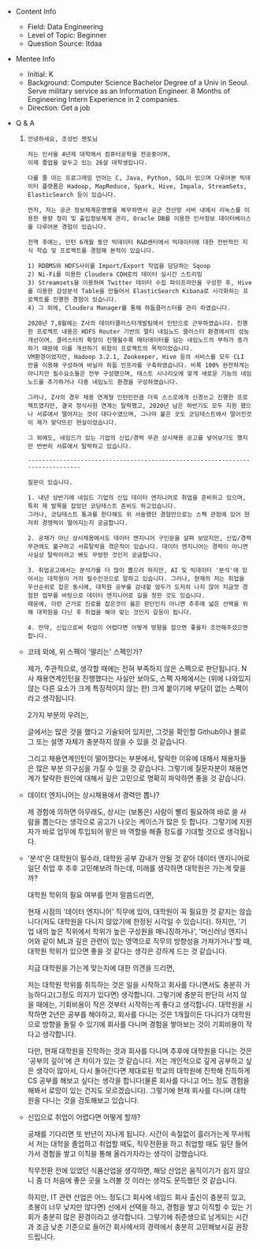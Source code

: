 - Content Info
    - Field: Data Engineering
    - Level of Topic: Beginner
    - Question Source: Itdaa

- Mentee Info
    - Initial: K
    - Background: Computer Science Bachelor Degree of a Univ in Seoul. Serve military service as an Information Engineer. 8 Months of Engineering Intern Experience in 2 companies.
    - Direction: Get a job

- Q & A
    1.  ```
        안녕하세요, 조성빈 멘토님

        저는 인서울 4년제 대학에서 컴퓨터공학을 전공중이며,
        이제 졸업을 앞두고 있는 26살 대학생입니다.

        다룰 줄 아는 프로그래밍 언어는 C, Java, Python, SQL이 있으며 다루어본 빅데이터 플랫폼은 Hadoop, MapReduce, Spark, Hive, Impala, StreamSets, ElasticSearch 등이 있습니다.

        먼저, 저는 공군 정보체계운영병을 복무하면서 공군 전산망 서버 내에서 리눅스를 이용한 용량 정리 및 출입정보체계 관리, Oracle DB를 이용한 인사정보 데이터베이스를 다루어본 경험이 있습니다.

        전역 후에는, 인턴 6개월 동안 빅데이터 R&D센터에서 빅데이터에 대한 전반적인 지식 학습 및 프로젝트를 경험해 본적이 있습니다.

        1) RDBMS와 HDFS사이를 Import/Export 작업을 담당하는 Sqoop
        2) Ni-Fi를 이용한 Cloudera CDH로의 데이터 실시간 스트리밍
        3) Streamsets을 이용하여 Twitter 데이터 수집 파이프라인을 구성한 후, Hive를 이용한 감성분석 Table을 만들어서 ElasticSearch Kibana로 시각화하는 프로젝트를 진행한 경험이 있습니다.
        4) 그 외에, Cloudera Manager를 통해 하둡클러스터를 관리 하였습니다.

        2020년 7,8월에는 Z사의 데이터클러스터개발팀에서 인턴으로 근무하였습니다. 진행한 프로젝트 내용은 HDFS Router 기반의 멀티 네임노드 클러스터 환경에서의 성능 개선이며, 클러스터의 확장이 진행될수록 메타데이터를 담는 네임노드의 부하가 증가하기 때문에 이를 개선하기 위함이 프로젝트의 목적이었습니다.
        VM환경이었지만, Hadoop 3.2.1, Zookeeper, Hive 등의 서비스를 모두 CLI 만을 이용해 구성하여 바닐라 하둡 인프라를 구축하였습니다. 비록 100% 완전하게는 아니지만 필수요소들은 전부 구성했으며, 테스트 시나리오에 맞게 새로운 기능의 네임노드를 추가하거나 다중 네임노드 환경을 구성하였습니다.

        그러나, Z사의 경우 채용 연계형 인턴인만큼 더욱 스스로에게 신경쓰고 진행한 프로젝트였지만, 결국 정식사원 연계는 탈락했고, 2020년 남은 하반기도 모두 지원 했으나 서류에서 떨어지는 것이 대다수였으며, 그나마 붙은 곳도 코딩테스트에서 떨어진것이 제가 맞닥뜨린 현실이었습니다.

        그 외에도, 네임드가 있는 기업의 신입/경력 무관 상시채용 공고를 넣어보기도 했지만 번번히 서류에서 탈락하고 있습니다.

        ------------------------------------------------------------------------------

        질문이 있습니다.

        1. 내년 상반기에 네임드 기업의 신입 데이터 엔지니어로 취업을 준비하고 있으며, 특히 제 발목을 잡았던 코딩테스트 준비도 하고있습니다.
        그러나, 코딩테스트 통과를 한다해도 위 서술했던 경험만으로는 스펙 관점에 있어 현저히 경쟁력이 떨어지는지 궁금합니다.

        2. 공채가 아닌 상시채용에서도 데이터 엔지니어 구인문을 살펴 보았지만, 신입/경력 무관에도 불구하고 서류탈락을 겪은적이 있습니다. 데이터 엔지니어는 경력이 아니면 사실상 탈락이라고 봐도 무방한 것인지 궁금합니다.

        3. 취업공고에서는 분석가를 더 많이 뽑으려 하지만, AI 및 빅데이터 '분석'에 있어서는 대학원이 거의 필수인것으로 말하고 있습니다. 그러나, 현재의 저는 취업을 우선순위로 잡은 동시에, 대학원 공부를 감내할 엄두가 도저히 나지 않아 지금껏 경험한 업무를 바탕으로 데이터 엔지니어로 길을 정한 것도 있습니다.
        때문에, 이런 근거로 진로를 잡은것이 옳은 판단인지 아니면 추후에 넓은 선택을 위해 대학원을 다닌 후 취업을 해야 맞는 것인지 갈등이 됩니다.

        4. 만약, 신입으로써 취업이 어렵다면 어떻게 방향을 잡으면 좋을지 조언해주셨으면 합니다.
        ```

    - 코테 외에, 위 스펙이 '딸리는' 스펙인가?

        제가, 주관적으로, 생각할 때에는 전혀 부족하지 않은 스펙으로 판단됩니다. N사 채용연계인턴을 진행했다는 사실만 보아도, 스펙 자체에서는 (위에 나와있지 않는 다른 요소가 크게 특징적이지 않는 한) 크게 붙이기에 부담이 없는 스펙이라고 생각됩니다.

        2가지 부분의 우려는,

        글에서는 많은 것을 했다고 기술되어 있지만, 그것을 확인할 Github이나 블로그 또는 설명 자체가 충분하지 않을 수 있을 것 같습니다.

        그리고 채용연계인턴이 떨어졌다는 부분에서, 탈락한 이유에 대해서 채용자들은 많은 부분 의구심을 가질 수 있을 것 같습니다. 그렇기에 질문자분이 채용연계가 탈락한 원인에 대해서 깊은 고민으로 명확히 파악하면 좋을 것 같습니다.

    - 데이터 엔지니어는 상시채용에서 경력만 뽑나?

        제 경험에 의하면 아무래도, 상시는 (보통은) 사람이 빨리 필요하여 바로 쓸 사람을 뽑는다는 생각으로 공고가 나오는 케이스가 많은 듯 합니다. 그렇기에 지원자가 바로 업무에 투입되어 맡은 바 역할을 해줄 정도를 기대할 것으로 생각됩니다.

    - '분석'은 대학원이 필수라, 대학원 공부 감내가 안될 것 같아 데이터 엔지니어로 일단 취업 후 추후 고민해보려 하는데, 미래를 생각하면 대학원은 가는게 맞을까?

        대학원 학위의 필요 여부를 먼저 말씀드리면, 

        현재 시점의 '데이터 엔지니어' 직무에 있어, 대학원이 꼭 필요한 것 같지는 않습니다(저도 대학원을 다니지 않았기에 한정된 시각일 수 있습니다). 하지만, '기업 내의 높은 직위에서 학위가 높은 구성원을 매니징하거나', '머신러닝 엔지니어와 같이 ML과 깊은 관련이 있는 영역으로 직무의 방향성을 가져가거나'할 때, 대학원 학위가 있으면 좋을 것 같다는 생각은 강하게 드는 것 같습니다. 

        지금 대학원을 가는게 맞는지에 대한 의견을 드리면,

        저는 대학원 학위를 취득하는 것은 일을 시작하고 회사를 다니면서도 충분히 가능하다고(그정도 의지가 있다면) 생각합니다. 그렇기에 충분히 판단히 서지 않을 때에는, 기회비용이 작은 것부터 시작하는게 좋다고 생각합니다. 대학원을 시작하면 2년은 공부를 해야하고, 회사를 다니는 것은 1개월이든 다니다가 대학원으로 방향을 돌릴 수 있기에 회사를 다니며 경험을 쌓아보는 것이 기회비용이 작다고 생각합니다.

        다만, 현재 대학원을 진학하는 것과 회사를 다니며 추후에 대학원을 다니는 것은 '공부의 깊이'에 큰 차이가 있는 것 같습니다. 저는 개인적으로 깊게 공부하고 싶은 생각이 많아서, 다시 돌아간다면 제대로된 학교의 대학원에 진학해 진득하게 CS 공부를 해보고 싶다는 생각을 합니다(물론 회사를 다니고 어느 정도 경험을 해봐서 로망이 있는 건지도 모르겠습니다). 그렇기에 현재 회사를 다니며 대학원을 다니는 것을 검토해보고 있습니다.

    - 신입으로 취업이 어렵다면 어떻게 할까?

        공채를 기다리면 또 반년이 지나게 됩니다. 시간이 속절없이 흘러가는게 무서워서 저는 대학을 졸업하고 취업할 때도, 직무전환을 하고 취업할 때도 일단 들어가서 경험을 쌓고 이직을 통해 올라가자라는 생각이 강했습니다. 

        직무전환 전에 있었던 식품산업을 생각하면, 해당 산업은 움직이기가 쉽지 않으니 좀 더 처음에 좋은 곳을 노려볼 것 이라는 생각도 문득했던 것 같습니다.

        하지만, IT 관련 산업은 어느 정도(그 회사에 네임드 회사 출신이 충분히 있고, 초봉이 너무 낮지만 않다면) 선에서 선택을 하고, 경험을 쌓고 이직할 수 있는 기회가 충분히 많은 환경이라고 생각합니다. 그렇기에 취준생으로 남게되는 시간과 조금 낮춘 기준으로 들어간 회사에서의 경력에서 충분히 고민해보시길 권장드립니다.